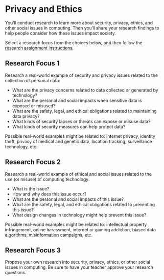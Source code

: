# Privacy and Ethics

You’ll conduct research to learn more about security, privacy, ethics, and other social issues in computing. Then you’ll share your research findings to help people consider how these issues impact society.

Select a research focus from the choices below, and then follow the [research assignment instructions](../research-assignment.md).

## Research Focus 1

Research a real-world example of security and privacy issues related to the collection of personal data:

* What are the privacy concerns related to data collected or generated by technology?
* What are the personal and social impacts when sensitive data is exposed or misused?
* What are the safety, legal, and ethical obligations related to maintaining data privacy?
* What kinds of security lapses or threats can expose or misuse data?
* What kinds of security measures can help protect data?

Possible real-world examples might be related to:  internet privacy, identity theft, privacy of medical and genetic data, location tracking, surveillance technology, etc.

## Research Focus 2

Research a real-world example of ethical and social issues related to the use \(or misuse\) of computing technology:

* What is the issue?
* How and why does this issue occur?
* What are the personal and social impacts of this issue?
* What are the safety, legal, and ethical obligations related to preventing this issue?
* What design changes in technology might help prevent this issue?

Possible real-world examples might be related to:  intellectual property infringement, online harassment, internet or gaming addiction, biased data algorithms, misinformation campaigns, etc.

## Research Focus 3

Propose your own research into security, privacy, ethics, or other social issues in computing. Be sure to have your teacher approve your research questions.

